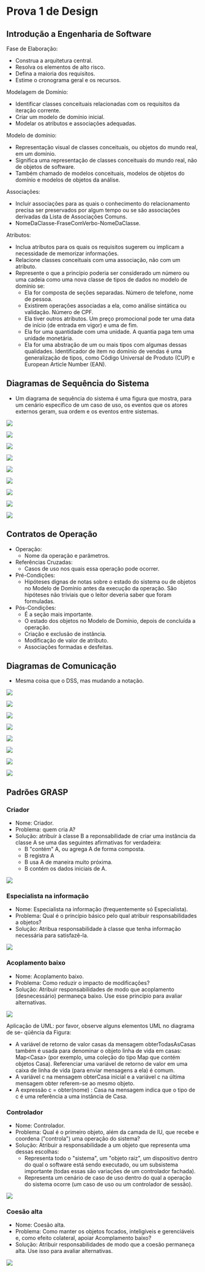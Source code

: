 # Prova 1 de Design

## Introdução a Engenharia de Software

Fase de Elaboração:
- Construa a arquitetura central.
- Resolva os elementos de alto risco.
- Defina a maioria dos requisitos.
- Estime o cronograma geral e os recursos.

Modelagem de Domínio:
- Identificar classes conceituais relacionadas com os requisitos da
  iteração corrente.
- Criar um modelo de domínio inicial.
- Modelar os atributos e associações adequadas.

Modelo de domínio:
- Representação visual de classes conceituais, ou objetos do mundo
  real, em um domínio.
- Significa uma representação de classes conceituais do mundo real,
  não de objetos de software.
- Também chamado de modelos conceituais, modelos de objetos do
  domínio e modelos de objetos da análise.

Associações:
- Incluir associações para as quais o conhecimento do relacionamento
  precisa ser preservados por algum tempo ou se são associações
  derivadas da Lista de Associações Comuns.
- NomeDaClasse-FraseComVerbo-NomeDaClasse.

Atributos:
-   Inclua atributos para os quais os requisitos sugerem ou implicam
    a necessidade de memorizar informações.
-   Relacione classes conceituais com uma associação, não com um
    atributo.
-   Represente o que a princípio poderia ser considerado um número
    ou uma cadeia como uma nova classe de tipos de dados no modelo
    de domínio se:
    - Ela for composta de seções separadas. Número de telefone, nome
      de pessoa.
    - Existirem operações associadas a ela, como análise sintática
      ou validação. Número de CPF.
    - Ela tiver outros atributos. Um preço promocional pode ter uma
      data de início (de entrada em vigor) e uma de fim.
    - Ela for uma quantidade com uma unidade. A quantia paga tem uma
      unidade monetária.
    - Ela for uma abstração de um ou mais tipos com algumas dessas
      qualidades. Identificador de item no domínio de vendas é uma
      generalização de tipos, como Código Universal de Produto (CUP)
      e European Article Number (EAN).

## Diagramas de Sequência do Sistema

- Um diagrama de sequência do sistema é uma figura que mostra, para
  um cenário específico de um caso de uso, os eventos que os atores
  externos geram, sua ordem e os eventos entre sistemas.

![](./media/dss-resultado.png)

![](./media/dss-this.png)

![](./media/dss-instanciacao.png)

![](./media/dss-destruicao.png)

![](./media/dss-loop.png)

![](./media/dss-ops.png)

![](./media/dss-if.png)

![](./media/dss-if-else.png)

![](./media/dss-aninhamento.png)

## Contratos de Operação

-   Operação:
    - Nome da operação e parâmetros.
-   Referências Cruzadas:
    - Casos de uso nos quais essa operação pode ocorrer.
-   Pré-Condições:
    - Hipóteses dignas de notas sobre o estado do sistema ou de objetos no
      Modelo de Domínio antes da execução da operação. São hipóteses não
      triviais que o leitor deveria saber que foram formuladas.
-   Pós-Condições:
    - É a seção mais importante.
    - O estado dos objetos no Modelo de Domínio, depois de concluída a
      operação.
    - Criação e exclusão de instância.
    - Modificação de valor de atributo.
    - Associações formadas e desfeitas.

## Diagramas de Comunicação

- Mesma coisa que o DSS, mas mudando a notação.

![](./media/dc-ligacao.png)

![](./media/dc-this.png)

![](./media/dc-instanciacao.png)

![](./media/dc-numeracao.png)

![](./media/dc-condicional.png)

![](./media/dc-if-else.png)

![](./media/dc-iteracao.png)

![](./media/dc-iteracao-colecao.png)

## Padrões GRASP

### Criador

-   Nome: Criador.
-   Problema: quem cria A?
-   Solução: atribuir à classe B a reponsabilidade de criar uma instância da
    classe A se uma das seguintes afirmativas for verdadeira:
    - B "contém" A, ou agrega A de forma composta.
    - B registra A
    - B usa A de maneira muito próxima.
    - B contém os dados iniciais de A.

![](./media/grasp-criador.png)

### Especialista na informação

-   Nome: Especialista na informação (frequentemente só Especialista).
-   Problema: Qual é o princípio básico pelo qual atribuir responsabilidades a
    objetos?
-   Solução: Atribua responsabilidade à classe que tenha informação necessária
    para satisfazê-la.

![](./media/grasp-especialista.png)

### Acoplamento baixo

-   Nome: Acoplamento baixo.
-   Problema: Como reduzir o impacto de modificações?
-   Solução: Atribuir responsabilidades de modo que acoplamento
    (desnecessário) permaneça baixo. Use esse princípio para avaliar
    alternativas.

![](./media/grasp-acoplamento-baixo.png)

Aplicação de UML: por favor, observe alguns elementos UML no diagrama de se-
qüência da Figura:
-   A variável de retorno de valor casas da mensagem obterTodasAsCasas também
    é usada para denominar o objeto linha de vida em casas: Map\<Casa\> (por
    exemplo, uma coleção do tipo Map que contém objetos Casa). Referenciar uma
    variável de retorno de valor em uma caixa de linha de vida (para enviar
    mensagens a ela) é comum.
-   A variável c na mensagem obterCasa inicial e a variável c na última
    mensagem obter referem-se ao mesmo objeto.
-   A expressão c = obter(nome) : Casa na mensagem indica que o tipo de c é
    uma referência a uma instância de Casa.

### Controlador

-   Nome: Controlador.
-   Problema: Qual é o primeiro objeto, além da camada de IU, que recebe e
    coordena ("controla") uma operação do sistema?
-   Solução: Atribuir a responsabilidade a um objeto que representa uma dessas
    escolhas:
    - Representa todo o "sistema", um "objeto raiz", um dispositivo dentro do
      qual o software está sendo executado, ou um subsistema importante (todas
      essas são variações de um controlador fachada).
    - Representa um cenário de caso de uso dentro do qual a operação do
      sistema ocorre (um caso de uso ou um controlador de sessão).

![](./media/grasp-controlador.png)

### Coesão alta

-   Nome: Coesão alta.
-   Problema: Como manter os objetos focados, inteligíveis e gerenciáveis e,
    como efeito colateral, apoiar Acomplamento baixo?
-   Solução: Atribuir responsabilidades de modo que a coesão permaneça alta.
    Use isso para avaliar alternativas.

![](./media/grasp-coesao.png)
